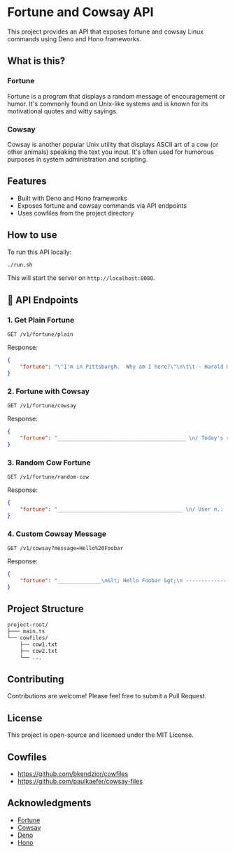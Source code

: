 # Fortune and Cowsay API

This project provides an API that exposes fortune and cowsay Linux commands using Deno and Hono frameworks.

## What is this?

### Fortune

Fortune is a program that displays a random message of encouragement or humor. It's commonly found on Unix-like systems and is known for its motivational quotes and witty sayings.

### Cowsay

Cowsay is another popular Unix utility that displays ASCII art of a cow (or other animals) speaking the text you input. It's often used for humorous purposes in system administration and scripting.

## Features

- Built with Deno and Hono frameworks
- Exposes fortune and cowsay commands via API endpoints
- Uses cowfiles from the project directory

## How to use

To run this API locally:

```bash
./run.sh
```

This will start the server on `http://localhost:8080`.


## 🚀 API Endpoints

### 1. Get Plain Fortune
```http
GET /v1/fortune/plain
```

Response:
```json
{
    "fortune": "\"I'm in Pittsburgh.  Why am I here?\"\n\t\t-- Harold Urey, Nobel Laureate"
}
```

### 2. Fortune with Cowsay
```http
GET /v1/fortune/cowsay
```

Response:
```json
{
    "fortune": "_________________________________________ \n/ Today's scientific question is: What in \\\n| the world is electricity?               |\n|                                         |\n| And where does it go after it leaves    |\n| the toaster?                            |\n|                                         |\n\\ -- Dave Barry, \"What is Electricity?\"   /\n ----------------------------------------- \n        \\   ^__^\n         \\  (oo)\\_______\n            (__)\\       )\\/\\\n                ||----w |\n                ||     ||"
}
```

### 3. Random Cow Fortune
```http
GET /v1/fortune/random-cow
```

Response:
```json
{
    "fortune": "________________________________________ \n/ User n.:                               \\\n|                                        |\n| A programmer who will believe anything |\n\\ you tell him.                          /\n ---------------------------------------- \n          \\      (__)      \n           \\     /oo|  \n            \\   (_\"_)*+++++++++*\n                   //I#\\\\\\\\\\\\\\\\I\\\n                   I[I|I|||||I I `\n                   I`I'///'' I I\n                   I I       I I\n                   ~ ~       ~ ~\n                     Scowleton"
}
```

### 4. Custom Cowsay Message
```http
GET /v1/cowsay?message=Hello%20Foobar
```

Response:
```json
{
    "fortune": "______________\n&lt; Hello Foobar &gt;\n --------------\n        \\   ^__^\n         \\  (oo)\\_______\n            (__)\\       )\\/\\\n                ||----w |\n                ||     ||"
}
```

## Project Structure

```markdown
project-root/
├─── main.ts
└── cowfiles/
    ├── cow1.txt
    ├── cow2.txt
    └── ...
```

## Contributing

Contributions are welcome! Please feel free to submit a Pull Request.

## License

This project is open-source and licensed under the MIT License.

## Cowfiles

- https://github.com/bkendzior/cowfiles 
- https://github.com/paulkaefer/cowsay-files

## Acknowledgments

- [Fortune](https://en.wikipedia.org/wiki/Fortune_(Unix_program))
- [Cowsay](https://en.wikipedia.org/wiki/Cowsay)
- [Deno](https://deno.land/)
- [Hono](https://hono.dev/)
